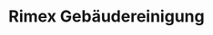 ---
title: "Rimex Gebäudereinigung"
url: /zimmern-ob-rottweil/rimex-gebaeudereinigung/
shop: Wäscherei
---